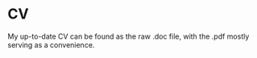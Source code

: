 # CV

My up-to-date CV can be found as the raw .doc file, with the .pdf mostly serving as a convenience.
